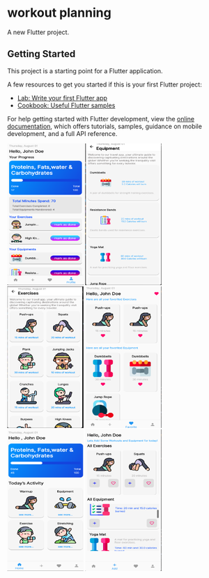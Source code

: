 # workout planning

A new Flutter project.

## Getting Started

This project is a starting point for a Flutter application.

A few resources to get you started if this is your first Flutter project:

- [Lab: Write your first Flutter app](https://docs.flutter.dev/get-started/codelab)
- [Cookbook: Useful Flutter samples](https://docs.flutter.dev/cookbook)

For help getting started with Flutter development, view the
[online documentation](https://docs.flutter.dev/), which offers tutorials,
samples, guidance on mobile development, and a full API reference.


<p>
<img src="images/profile_page.png" alt="profile_page" width="175" height="325" />
<img src="images/equipment_details_page.png" alt="equipment_details_page" width="175" height="325" />
<img src="images/exercise_details_page.png" alt="exercise_details_page" width="175" height="325" />
<img src="images/favorite_page.png" alt="favorite_page" width="175" height="325" />
<img src="images/home_page.png" alt="home_page" width="175" height="325" />
<img src="images/add_exercise_equipment_page.png" alt="add_exercise_equipment_page" width="175" height="325" />
</p>